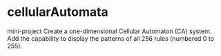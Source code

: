 # cellularAutomata
mini-project
Create  a  one-dimensional  Cellular  Automaton  (CA)  system.
Add  the  capability  to  display  the  patterns  of  all  256  rules (numbered 0 to 255). 
